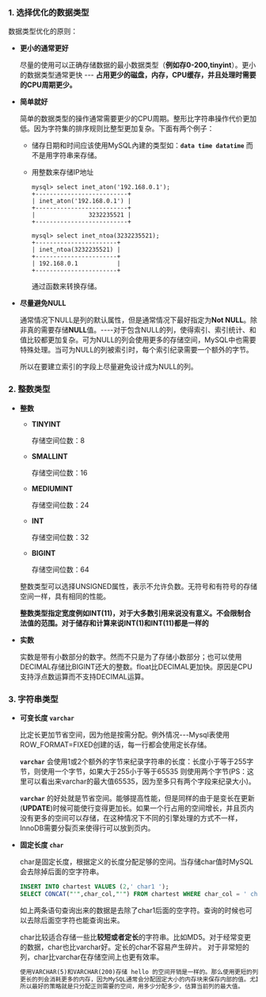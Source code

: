 ### 1. 选择优化的数据类型

数据类型优化的原则：

- **更小的通常更好**

  尽量的使用可以正确存储数据的最小数据类型（**例如存0-200,tinyint**）。更小的数据类型通常更快 --- **占用更少的磁盘，内存，CPU缓存，并且处理时需要的CPU周期更少。**

- **简单就好**

  简单的数据类型的操作通常需要更少的CPU周期。整形比字符串操作代价更加低。因为字符集的排序规则比整型更加复杂。下面有两个例子：

  - 储存日期和时间应该使用MySQL內建的类型如：**`data time datatime`** 而不是用字符串来存储。

  - 用整数来存储IP地址

    ```mysql
    mysql> select inet_aton('192.168.0.1');
    +--------------------------+
    | inet_aton('192.168.0.1') |
    +--------------------------+
    |               3232235521 |
    +--------------------------+
    ```

    ```mysql
    mysql> select inet_ntoa(3232235521);
    +-----------------------+
    | inet_ntoa(3232235521) |
    +-----------------------+
    | 192.168.0.1           |
    +-----------------------+
    ```

    通过函数来转换存储。

- **尽量避免NULL**

  通常情况下NULL是列的默认属性，但是通常情况下最好指定为**Not NULL**。除非真的需要存储**NULL**值。----对于包含NULL的列，使得索引、索引统计、和值比较都更加复杂。可为NULL的列会使用更多的存储空间，MySQL中也需要特殊处理。当可为NULL的列被索引时，每个索引纪录需要一个额外的字节。

  所以在要建立索引的字段上尽量避免设计成为NULL的列。

### 2. 整数类型

- **整数**

  - **TINYINT**

    存储空间位数：8

  - **SMALLINT**

    存储空间位数：16

  - **MEDIUMINT**

    存储空间位数：24

  - **INT**

    存储空间位数：32

  - **BIGINT**

    存储空间位数：64

  整数类型可以选择UNSIGNED属性，表示不允许负数。无符号和有符号的存储空间一样，具有相同的性能。

  **整数类型指定宽度例如INT(11)，对于大多数引用来说没有意义。不会限制合法值的范围。对于储存和计算来说INT(1)和INT(11)都是一样的**

- **实数**

  实数是带有小数部分的数字。然而不只是为了存储小数部分；也可以使用DECIMAL存储比BIGINT还大的整数。float比DECIMAL更加快。原因是CPU支持浮点数运算而不支持DECIMAL运算。

### 3. 字符串类型

- **可变长度 `varchar`**

  比定长更加节省空间，因为他是按需分配。例外情况---Mysql表使用ROW_FORMAT=FIXED创建的话，每一行都会使用定长存储。

  **`varchar`** 会使用1或2个额外的字节来纪录字符串的长度：长度小于等于255字节，则使用一个字节，如果大于255小于等于65535 则使用两个字节(PS：这里可以看出来varchar的最大值65535，因为至多只有两个字段来纪录大小)。

    **`varchar`** 的好处就是节省空间。能够提高性能，但是同样的由于是变长在更新(**UPDATE**)时候可能使行变得更加长。如果一个行占用的空间增长，并且页内没有更多的空间可以存储，在这种情况下不同的引擎处理的方式不一样，InnoDB需要分裂页来使得行可以放到页内。

- **固定长度 `char`**

  char是固定长度，根据定义的长度分配足够的空间。当存储char值时MySQL会去除掉后面的空字符串。

  ```sql
  INSERT INTO chartest VALUES (2,' char1 ');
  SELECT CONCAT("'",char_col,"'") FROM chartest WHERE char_col = ' char1 ';
  ```

  如上两条语句查询出来的数据是去除了char1后面的空字符。查询的时候也可以去除后面空字符也能查询出来。

  char比较适合存储一些比**较短或者定长**的字符串。比如MD5。对于经常变更的数据，char也比varchar好。定长的char不容易产生碎片。 对于非常短的列，char比varchar在存储空间上也更有效率。

  ```reStructuredText
  使用VARCHAR(5)和VARCHAR(200)存储 hello 的空间开销是一样的。那么使用更短的列有什么优势？
  更长的列会消耗更多的内存，因为MySQL通常会分配固定大小的内存块来保存内部的值。尤其是使用内存临时表时表进行排序或者操作时会特别糟糕。在利用磁盘临时表进行排序时也同样的糟糕。
  所以最好的策略就是只分配正则需要的空间，用多少分配多少，估算当前列的最大值。
  ```

  